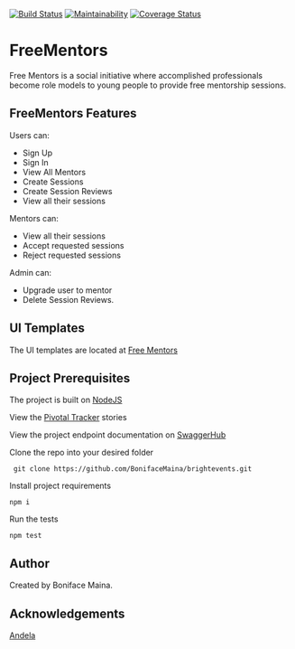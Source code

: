 
[![Build Status](https://travis-ci.org/BonifaceMaina/freementors.svg?branch=ft-api-admin-delete-session-review-168022022)](https://travis-ci.org/BonifaceMaina/freementors)
[![Maintainability](https://api.codeclimate.com/v1/badges/79c528f6c6dd6e23b15b/maintainability)](https://codeclimate.com/github/BonifaceMaina/freementors/maintainability)
[![Coverage Status](https://coveralls.io/repos/github/BonifaceMaina/freementors/badge.svg?branch=ft-api-signup-168022030)](https://coveralls.io/github/BonifaceMaina/freementors?branch=ft-api-signup-168022030)

# FreeMentors
Free Mentors is a social initiative where accomplished professionals become role models to young people to provide free mentorship sessions.

## FreeMentors Features
Users can:
- Sign Up
- Sign In
- View All Mentors
- Create Sessions
- Create Session Reviews
- View all their sessions

Mentors can:
- View all their sessions
- Accept requested sessions
- Reject requested sessions

Admin can:
- Upgrade user to mentor
- Delete Session Reviews.

## UI Templates 
The UI templates are located at [Free Mentors](https://bonifacemaina.github.io/freementors/UI/)

## Project Prerequisites 
The project is built on [NodeJS](https://nodejs.org/en/)

View the [Pivotal Tracker](https://www.pivotaltracker.com/n/projects/2381456) stories

View the project endpoint documentation on [SwaggerHub](https://app.swaggerhub.com/apis/Personal969/freementorsAPI/1.0.0#/)

Clone the repo into your desired folder

``` git clone https://github.com/BonifaceMaina/brightevents.git```

Install project requirements

```npm i```

Run the tests

```npm test```

## Author
Created by Boniface Maina.

## Acknowledgements
[Andela](https://andela.com/)

